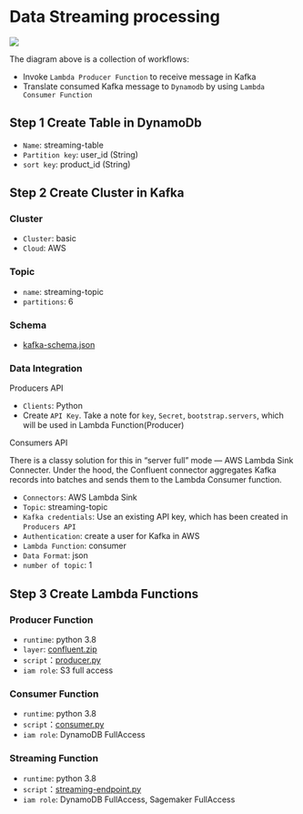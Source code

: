 # Data Streaming processing
![](/Project_part7_v3/asset/data%20streaming%20process.jpg)

The diagram above is a collection of workflows:
* Invoke `Lambda Producer Function`  to receive message in Kafka
* Translate consumed Kafka message to `Dynamodb` by using `Lambda Consumer Function`

## Step 1 Create Table in DynamoDb
* `Name`: streaming-table
* `Partition key`: user_id (String)
* `sort key`: product_id (String)

## Step 2 Create Cluster in Kafka
### Cluster
* `Cluster`: basic
* `Cloud`: AWS 

### Topic 
* `name`: streaming-topic
* `partitions`: 6 

### Schema
* [kafka-schema.json](/Project_part7_v3/kafka-schema.json)

### Data Integration
Producers API
* `Clients`: Python
* Create `API Key`. Take a note for `key`, `Secret`, `bootstrap.servers`, which will be used in Lambda Function(Producer)

Consumers API

There is a classy solution for this in “server full” mode — AWS Lambda Sink Connecter. Under the hood, the Confluent connector aggregates Kafka records into batches and sends them to the Lambda Consumer function.
* `Connectors`: AWS Lambda Sink
* `Topic`: streaming-topic
* `Kafka credentials`: Use an existing API key, which has been created in `Producers API`
* `Authentication`: create a user for Kafka in AWS
* `Lambda Function`: consumer
* `Data Format`: json
* `number of topic`: 1

## Step 3 Create Lambda Functions
### Producer Function 
* `runtime`: python 3.8
* `layer`: [confluent.zip](/Project_part7_v3/confluent.zip)
* `script`：[producer.py](/Project_part7_v3/producer.py)
* `iam role`: S3 full access

### Consumer Function
* `runtime`: python 3.8
* `script`：[consumer.py](/Project_part7_v3/consumer.py)
* `iam role`: DynamoDB FullAccess

### Streaming Function
* `runtime`: python 3.8
* `script`：[streaming-endpoint.py](/Project_part7_v3/streaming-endpoint.py)
* `iam role`: DynamoDB FullAccess, Sagemaker FullAccess

